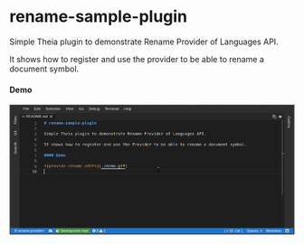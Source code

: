 # rename-sample-plugin

Simple Theia plugin to demonstrate Rename Provider of Languages API.

It shows how to register and use the provider to be able to rename a document symbol.

#### Demo

![provide-rename-edits](./demo.gif)
